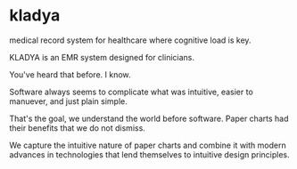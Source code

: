 # kladya
medical record system for healthcare where cognitive load is key.

KLADYA is an EMR system designed for clinicians.

You've heard that before. I know. 

Software always seems to complicate what was intuitive, easier to manuever, and just plain simple.

That's the goal, we understand the world before software. Paper charts had their benefits that we do not dismiss.

We capture the intuitive nature of paper charts and combine it with modern advances in technologies that lend themselves to intuitive design principles.
